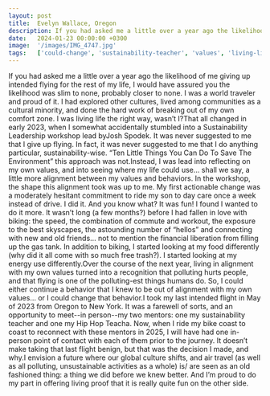 ```yaml
---
layout: post
title:  Evelyn Wallace, Oregon
description: If you had asked me a little over a year ago the likelihood of me giving up intended flying for the rest of my life, I would have assured you the like...
date:   2024-01-23 00:00:00 +0300
image:  '/images/IMG_4747.jpg'
tags:   ['could-change', 'sustainability-teacher', 'values', 'living-life', 'food-differently', 'environment', 'year-ago', 'world-traveler']
---
```

If you had asked me a little over a year ago the likelihood of me giving up intended flying for the rest of my life, I would have assured you the likelihood was slim to none, probably closer to none. I was a world traveler and proud of it. I had explored other cultures, lived among communities as a cultural minority, and done the hard work of breaking out of my own comfort zone. I was living life the right way, wasn’t I?That all changed in early 2023, when I somewhat accidentally stumbled into a Sustainability Leadership workshop lead byJosh Spodek. It was never suggested to me that I give up flying. In fact, it was never suggested to me that I do anything particular, sustainability-wise. “Ten Little Things You Can Do To Save The Environment” this approach was not.Instead, I was lead into reflecting on my own values, and into seeing where my life could use… shall we say, a little more alignment between my values and behaviors. In the workshop, the shape this alignment took was up to me. My first actionable change was a moderately hesitant commitment to ride my son to day care once a week instead of drive. I did it. And you know what? It was fun! I found I wanted to do it more. It wasn’t long (a few months?) before I had fallen in love with biking: the speed, the combination of commute and workout, the exposure to the best skyscapes, the astounding number of “hellos” and connecting with new and old friends… not to mention the financial liberation from filling up the gas tank. In addition to biking, I started looking at my food differently (why did it all come with so much free trash?). I started looking at my energy use differently.Over the course of the next year, living in alignment with my own values turned into a recognition that polluting hurts people, and that flying is one of the polluting-est things humans do. So, I could either continue a behavior that I knew to be out of alignment with my own values… or I could change that behavior.I took my last intended flight in May of 2023 from Oregon to New York. It was a farewell of sorts, and an opportunity to meet--in person--my two mentors: one my sustainability teacher and one my Hip Hop Teacha. Now, when I ride my bike coast to coast to reconnect with these mentors in 2025, I will have had one in-person point of contact with each of them prior to the journey. It doesn’t make taking that last flight benign, but that was the decision I made, and why.I envision a future where our global culture shifts, and air travel (as well as all polluting, unsustainable activities as a whole) is/ are seen as an old fashioned thing: a thing we did before we knew better. And I’m proud to do my part in offering living proof that it is really quite fun on the other side.

